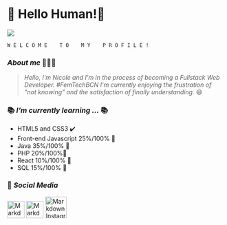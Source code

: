 # 👋 Hello Human!👾


![](https://i.imgur.com/zGz6Djz.gif)

    W E L C O M E    T O    M Y    P R O F I L E !   
### *About me* 👩🏻‍💻
> *Hello, I'm Nicole and I'm in the process of becoming a Fullstack Web Developer. *#FemTechBCN*
I'm currently enjoying the frustration of "not knowing" and the satisfaction of finally understanding.* 😄

### 📚 *I’m currently learning ...* 📚
-  HTML5 and CSS3 ✔️
- Front-end Javascript 25%/100% 📝️ 
- Java 35%/100% 📝️
- PHP 20%/100%📝
- React 10%/100% 📝
- SQL 15%/100% 📝

### 📱 *Social Media*
<a href="#"> <img src="https://i.imgur.com/srDXF9b.png"
alt="Markdown Instagram icon" height="40" width="40"/></a>
<a href="https://twitter.com/MarvieNicole2/"><img src="https://i.imgur.com/ImIuJoi.png"
alt="Markdown Instagram icon" height="40" width="40"/></a>
<a href="#"><img src="https://i.imgur.com/bPt2pH3.png"
alt="Markdown Instagram icon" height="50" width="50"/></a>
     

